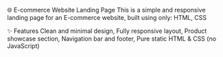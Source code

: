 🌐 E-commerce Website Landing Page
This is a simple and responsive landing page for an E-commerce website, built using only:
HTML,
CSS

✨ Features
Clean and minimal design,
Fully responsive layout,
Product showcase section,
Navigation bar and footer,
Pure static HTML & CSS (no JavaScript)
